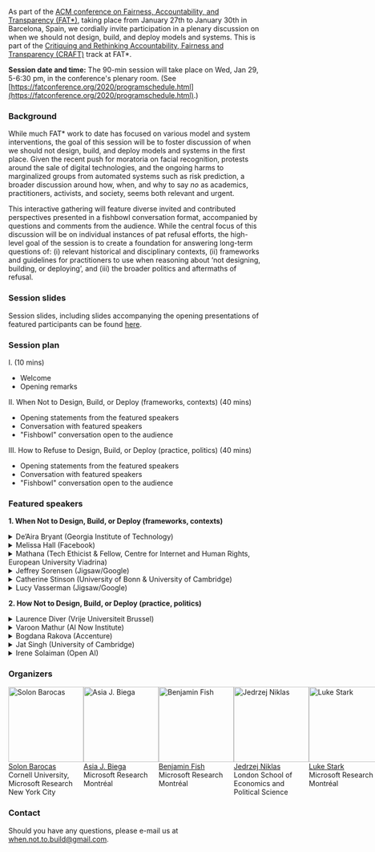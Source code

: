 
As part of the [ACM conference on Fairness, Accountability, and Transparency (FAT\*)](https://fatconference.org/2020/index.html), taking place from January 27th to January 30th in Barcelona, Spain, we cordially invite participation in a plenary discussion on when we should not design, build, and deploy models and systems. This is part of the [Critiquing and Rethinking Accountability, Fairness and Transparency (CRAFT)](https://fatconference.org/2020/callforcraft.html) track at FAT*.

**Session date and time:**
The 90-min session will take place on Wed, Jan 29, 5-6:30 pm, in the conference's plenary room. (See [https://fatconference.org/2020/programschedule.html](https://fatconference.org/2020/programschedule.html).)

### Background
While much FAT* work to date has focused on various model and system interventions, the goal of this session will be to foster discussion of when we should not design, build, and deploy models and systems in the first place. Given the recent push for moratoria on facial recognition, protests around the sale of digital technologies, and the ongoing harms to marginalized groups from automated systems such as risk prediction, a broader discussion around how, when, and why to say _no_ as academics, practitioners, activists, and society, seems both relevant and urgent.

This interactive gathering will feature diverse invited and contributed perspectives presented in a fishbowl conversation format, accompanied by questions and comments from the audience. While the central focus of this discussion will be on individual instances of pat refusal efforts, the high-level goal of the session is to create a foundation for answering long-term questions of: (i) relevant historical and disciplinary contexts, (ii) frameworks and guidelines for practitioners to use when reasoning about ‘not designing, building, or deploying’, and (iii) the broader politics and aftermaths of refusal.

### Session slides
Session slides, including slides accompanying the opening presentations of featured participants can be found [here](/when-not-to-build-FATconf-slides.pdf).

### Session plan
I. (10 mins)  
* Welcome  
* Opening remarks

II.  When Not to Design, Build, or Deploy (frameworks, contexts) (40 mins)
* Opening statements from the featured speakers
* Conversation with featured speakers
* "Fishbowl" conversation open to the audience

III. How to Refuse to Design, Build, or Deploy (practice, politics) (40 mins)
* Opening statements from the featured speakers
* Conversation with featured speakers
* "Fishbowl" conversation open to the audience

### Featured speakers
**1. When Not to Design, Build, or Deploy (frameworks, contexts)**

<details><summary>De’Aira Bryant (Georgia Institute of Technology)</summary>
De’Aira Bryant is a computer science doctoral student in the School of Interactive Computing at the Georgia Institute of Technology. Her research areas span the fields of human-robot interaction and artificial intelligence where she explores the possibilities for interactive communication between children and intelligent embodied systems. In particular, she is interested in developing emotionally intelligent robotic systems specialized for children, using AI for social good and assuring the protection of vulnerable populations. De’Aira is a NSF-GRFP, GEM Consortium, and Georgia Tech SLOAN fellow. She was also recently honored as the 2019 guest scholar at the Aspen Institute Roundtable on Artificial Intelligence.
</details>

<details><summary>Melissa Hall (Facebook)</summary>
I am a software engineer on the Facebook AI team responsible for ensuring that our products and AI systems are fair and unbiased. I graduated from the University of Texas at Austin in May 2019 with degrees in Electrical & Computer Engineering and Plan II, an interdisciplinary Liberal Arts honors major. I was an undergraduate Fellow with the Clements Center for National Security and an Archer Fellow in Washington, D.C. where I worked at the Atlantic Council’s Digital Forensic Research Lab. I also developed the curriculum, and served as the teaching assistant, for a freshman class entitled Pathways to Civic Engagement.
</details>  

<details><summary>Mathana (Tech Ethicist & Fellow, Centre for Internet and Human Rights, European University Viadrina)</summary>
Mathana Stender is a Berlin-based tech ethicist, rights advocate and storyteller who investigates the impact of emerging technologies on individuals, communities and culture. Their multidisciplinary research brings together art, anthropology, philosophy and socio-economic analysis.

Mathana undertakes research for transparency initiatives that track global biometric surveillance, drafts ethical frameworks around the emerging VR technological ecosystem, contributes technical expertise to international disarmament initiatives, and seeks to create long-term solutions to data agency with the preservation-focused digital archivist organization OpenArchive. They are also a member of working groups at the IEEE's Global Initiative for Ethical AI and Autonomous Systems where they co-author technical standards around algorithmic bias and personal AI assistants, Mathana is a fellow at the Centre for Internet and Human Rights at the European University Viadrina, and holds an MA in Global Communication at the Chinese University of Hong Kong and a BA in international relations and law from the University of Texas at Dallas.
</details>  

<details><summary>Jeffrey Sorensen (Jigsaw/Google)</summary>
Sorensen is part of the original team at Jigsaw that launched the Perspective API. Jeff joined Google in 2010 to work with the speech team, developing compact language models for use in on-device recognizer for mobile devices, and lead a team responsible for data collection and annotation. Jeffrey Sorensen has worked on machine learning models for speech recognition and translation, both for Google and previously for IBM.
</details>  

<details><summary> Catherine  Stinson  (University of Bonn & University of Cambridge) </summary>
Catherine has a MSc in computer science from the University of Toronto, and a PhD in History & Philosophy of Science from the University of Pittsburgh. She used to work on AI projects, and now writes critically about them. Catherine’s articles on the epistemology and ethics of ML have appeared in The Routledge Handbook of the Computational Mind, Philosophy of Science, The Globe and Mail, THIS Magazine, think tank reports, and education policy volumes.
</details>  

<details><summary>Lucy Vasserman (Jigsaw/Google)</summary>
Lucy Vasserman is a manager and technical lead on the Conversation AI team, which studies how computers can learn to understand the nuances and context of abusive language at scale. Lucy works on machine learning research to improve the Conversation AI's core models, with a focus on combating algorithmic bias. She also collaborates with internal and external users to ensure the Conversation AI models capture their needs. Prior to joining Jigsaw, Lucy worked on machine learning research and engineering for several other Google teams including Speech Recognition and Google Shopping.
</details>    

**2. How Not to Design, Build, or Deploy (practice, politics)**

<details><summary>Laurence Diver (Vrije Universiteit Brussel)</summary>
Laurence is a postdoctoral researcher in COHUBICOL, a multidisciplinary ERC Advanced Grant-funded project investigating how the foundational principles that underpin modern law can be retained, and if necessary adapted, as legal practice and the legal system are increasingly mediated by code- and data-driven systems. He holds first-class LLB and LLM degrees from the University of Edinburgh, where recently he defended a multidisciplinary Ph.D. synthesising legal-theoretical notions of legitimacy with the theory of design (title: “Digisprudence: the affordance of legitimacy in code-as-law”). You can read more about his research at laurenced.org, or follow him on twitter @laurence_diver.
</details>

<details><summary>Varoon Mathur (AI Now Institute) </summary>
As a Technology Fellow, I conduct interdisciplinary research on the social implications of machine learning and related technologies on public domains. My specific interests include research on the limitation of Electronic Health Records (EHRs) for the purposes of building predictive algorithms for health care, as well as the specific limitations of fairness metrics and bias mitigation techniques for emotion/facial recognition, and how social systems analysis can be a part of auditing sociotechnical systems.

I joined AI Now after serving as a Microsoft Data Science for Social Good Fellow, and earning his software engineering degree from UBC with a focus in machine learning. I am also a global health activist, and a Co-ordinating Committee Fellow with Universities Allied for Essential Medicines, a student-driven NGO focused on access to medicines issues for vulnerable and marginalized population. I have advised on global health policy and research at the World Health Organization, and am a former TEDx Speaker on AI Ethics in Health Care.
</details>  

<details><summary>Bogdana Rakova (Accenture)</summary>
Bogdana is working on Ethics and Governance of AI through standardization and other regulatory innovation, currently as part of the IEEE P7010 working group focused on well-being metrics for the implications of AI. She is also part of a newly started team called Responsible AI at Accenture where her work is focused on technical and ethnographic research about the interactions between people and AI Systems. She is part of the editors board at the forthcoming Intersections of AI and Community Well-Being, Special Issue of the Springer International Journal of Community Well-Being. Also, she recently joined the board of directors at Happiness Alliance where her work is contributing to establishing frameworks which allow communities, organizations, and governments to design, develop, and deploy AI safely and responsibly.
</details>  

<details><summary>Jat Singh (University of Cambridge) </summary>
Dr Jat Singh is based at the Dept. Computer Science & Technology, University of Cambridge. He leads the multi-disciplinary Compliant and Accountable Systems research group, which works at the intersection of computer science and law -- exploring means for better aligning technology with legal concerns, and vice-versa. He also co-chairs the Cambridge Trust & Technology Initiative, which drives research exploring the dynamics of trust and distrust in relation to internet technologies, society and power. Jat is a Fellow of the Alan Turing Institute, and is active in the tech-policy space, having served on advisory councils for the Dept. Business, Innovation & Skills, Centre for Data Ethics & Innovation, and the Financial Conduct Authority.
</details>  

<details><summary>Irene Solaiman (Open AI)</summary>
Irene Solaiman is a policy researcher at OpenAI. She conducts social impact and fairness analysis and policymaker engagement as part of the Policy Team. She was a fellow at Harvard’s Berkman Klein Center as part of the Assembly Student Fellowship (formerly known as Techtopia) researching the ethics and governance of AI. Irene holds a Master in Public Policy from the Harvard Kennedy School and a self-designed B.A. in International Relations from the University of Maryland.
</details>  

### Organizers

<div style="display: flex">
  <div style="width:22.5%,height:auto">
    <a href="http://solon.barocas.org">
    <img alt="Solon Barocas" src="https://www.microsoft.com/en-us/research/uploads/prod/2019/04/Barocas-MSR-2.jpg" width="150" height="150">
    </a><br>
    <a href="http://solon.barocas.org">Solon Barocas</a><br>
    Cornell University,
    Microsoft Research New York City
  </div>

  <div style="width:2.5%">
  </div>

  <div style="width:22.5%,height:auto">
    <a href="https://people.mpi-inf.mpg.de/~jbiega/">
    <img alt="Asia J. Biega" src="https://www.microsoft.com/en-us/research/uploads/prod/2019/04/asia.jpg" width="150" height="150">
    </a><br>
    <a href="https://people.mpi-inf.mpg.de/~jbiega/">Asia J. Biega</a><br>
    Microsoft Research Montréal
  </div>

  <div style="width:2.5%">
  </div>
  <br>

  <div style="width:22.5%,height:auto">
    <a href="http://homepages.math.uic.edu/~bfish3/index.html">
    <img alt="Benjamin Fish" src="https://www.microsoft.com/en-us/research/uploads/prod/2019/01/befish_small.jpg" width="150" height="150">
    </a><br>
    <a href="http://homepages.math.uic.edu/~bfish3/index.html">Benjamin Fish</a><br>
    Microsoft Research Montréal
  </div>

  <div style="width:2.5%">
  </div>

  <div style="width:22.5%,height:auto">
    <a href="http://www.lse.ac.uk/media-and-communications/people/research-staff/jerdrzej-niklas">
    <img alt="Jedrzej Niklas" src="http://www.lse.ac.uk/media-and-communications/assets/images/people/research-staff/JedrekNiklas2017-Cropped-200x200.jpg" width="150" height="150">
    </a><br>
    <a href="http://www.lse.ac.uk/media-and-communications/people/research-staff/jerdrzej-niklas">Jedrzej Niklas</a><br>
    London School of Economics and Political Science
  </div>

  <div style="width:2.5%">
  </div>

  <div style="width:22.5%,height:auto">
    <a href="https://starkcontrast.co">
    <img alt="Luke Stark" src="https://www.microsoft.com/en-us/research/uploads/prod/2018/11/04_DSF9311_LukeStark2017_color_1000pxed.jpg" width="150" height="150">
    </a><br>
    <a href="https://starkcontrast.co">Luke Stark</a><br>
    Microsoft Research Montréal
  </div>

</div>


### Contact
Should you have any questions, please e-mail us at when.not.to.build@gmail.com.




<!---
## Welcome to GitHub Pages

You can use the [editor on GitHub](https://github.com/when-not-to-build/when-not-to-build.github.io/edit/master/index.md) to maintain and preview the content for your website in Markdown files.

Whenever you commit to this repository, GitHub Pages will run [Jekyll](https://jekyllrb.com/) to rebuild the pages in your site, from the content in your Markdown files.

### Markdown

Markdown is a lightweight and easy-to-use syntax for styling your writing. It includes conventions for

```markdown
Syntax highlighted code block

# Header 1
## Header 2
### Header 3

- Bulleted
- List

1. Numbered
2. List

**Bold** and _Italic_ and `Code` text

[Link](url) and ![Image](src)
```

For more details see [GitHub Flavored Markdown](https://guides.github.com/features/mastering-markdown/).

### Jekyll Themes

Your Pages site will use the layout and styles from the Jekyll theme you have selected in your [repository settings](https://github.com/when-not-to-build/when-not-to-build.github.io/settings). The name of this theme is saved in the Jekyll `_config.yml` configuration file.

### Support or Contact

Having trouble with Pages? Check out our [documentation](https://help.github.com/categories/github-pages-basics/) or [contact support](https://github.com/contact) and we’ll help you sort it out.
"""

-->
